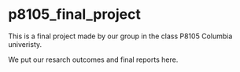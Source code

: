 # p8105_final_project
This is a final project made by our group in the class P8105 Columbia univeristy.

We put our resarch outcomes and final reports here.
